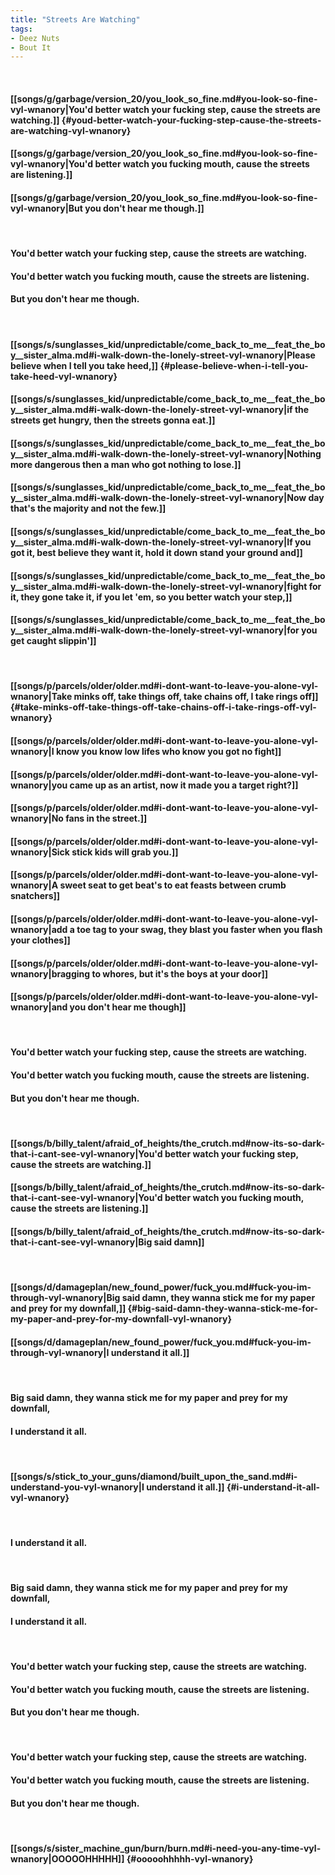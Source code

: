 ```yaml
---
title: "Streets Are Watching"
tags:
- Deez Nuts
- Bout It
---
```

&nbsp;
#### [[songs/g/garbage/version_20/you_look_so_fine.md#you-look-so-fine-vyl-wnanory|You'd better watch your fucking step, cause the streets are watching.]] {#youd-better-watch-your-fucking-step-cause-the-streets-are-watching-vyl-wnanory}
#### [[songs/g/garbage/version_20/you_look_so_fine.md#you-look-so-fine-vyl-wnanory|You'd better watch you fucking mouth, cause the streets are listening.]]
#### [[songs/g/garbage/version_20/you_look_so_fine.md#you-look-so-fine-vyl-wnanory|But you don't hear me though.]]
&nbsp;
#### You'd better watch your fucking step, cause the streets are watching.
#### You'd better watch you fucking mouth, cause the streets are listening.
#### But you don't hear me though.
&nbsp;
#### [[songs/s/sunglasses_kid/unpredictable/come_back_to_me__feat_the_boy__sister_alma.md#i-walk-down-the-lonely-street-vyl-wnanory|Please believe when I tell you take heed,]] {#please-believe-when-i-tell-you-take-heed-vyl-wnanory}
#### [[songs/s/sunglasses_kid/unpredictable/come_back_to_me__feat_the_boy__sister_alma.md#i-walk-down-the-lonely-street-vyl-wnanory|if the streets get hungry, then the streets gonna eat.]]
#### [[songs/s/sunglasses_kid/unpredictable/come_back_to_me__feat_the_boy__sister_alma.md#i-walk-down-the-lonely-street-vyl-wnanory|Nothing more dangerous then a man who got nothing to lose.]]
#### [[songs/s/sunglasses_kid/unpredictable/come_back_to_me__feat_the_boy__sister_alma.md#i-walk-down-the-lonely-street-vyl-wnanory|Now day that's the majority and not the few.]]
#### [[songs/s/sunglasses_kid/unpredictable/come_back_to_me__feat_the_boy__sister_alma.md#i-walk-down-the-lonely-street-vyl-wnanory|If you got it, best believe they want it, hold it down stand your ground and]]
#### [[songs/s/sunglasses_kid/unpredictable/come_back_to_me__feat_the_boy__sister_alma.md#i-walk-down-the-lonely-street-vyl-wnanory|fight for it, they gone take it, if you let 'em, so you better watch your step,]]
#### [[songs/s/sunglasses_kid/unpredictable/come_back_to_me__feat_the_boy__sister_alma.md#i-walk-down-the-lonely-street-vyl-wnanory|for you get caught slippin']]
&nbsp;
#### [[songs/p/parcels/older/older.md#i-dont-want-to-leave-you-alone-vyl-wnanory|Take minks off, take things off, take chains off, I take rings off]] {#take-minks-off-take-things-off-take-chains-off-i-take-rings-off-vyl-wnanory}
#### [[songs/p/parcels/older/older.md#i-dont-want-to-leave-you-alone-vyl-wnanory|I know you know low lifes who know you got no fight]]
#### [[songs/p/parcels/older/older.md#i-dont-want-to-leave-you-alone-vyl-wnanory|you came up as an artist, now it made you a target right?]]
#### [[songs/p/parcels/older/older.md#i-dont-want-to-leave-you-alone-vyl-wnanory|No fans in the street.]]
#### [[songs/p/parcels/older/older.md#i-dont-want-to-leave-you-alone-vyl-wnanory|Sick stick kids will grab you.]]
#### [[songs/p/parcels/older/older.md#i-dont-want-to-leave-you-alone-vyl-wnanory|A sweet seat to get beat's to eat feasts between crumb snatchers]]
#### [[songs/p/parcels/older/older.md#i-dont-want-to-leave-you-alone-vyl-wnanory|add a toe tag to your swag, they blast you faster when you flash your clothes]]
#### [[songs/p/parcels/older/older.md#i-dont-want-to-leave-you-alone-vyl-wnanory|bragging to whores, but it's the boys at your door]]
#### [[songs/p/parcels/older/older.md#i-dont-want-to-leave-you-alone-vyl-wnanory|and you don't hear me though]]
&nbsp;
#### You'd better watch your fucking step, cause the streets are watching.
#### You'd better watch you fucking mouth, cause the streets are listening.
#### But you don't hear me though.
&nbsp;
#### [[songs/b/billy_talent/afraid_of_heights/the_crutch.md#now-its-so-dark-that-i-cant-see-vyl-wnanory|You'd better watch your fucking step, cause the streets are watching.]]
#### [[songs/b/billy_talent/afraid_of_heights/the_crutch.md#now-its-so-dark-that-i-cant-see-vyl-wnanory|You'd better watch you fucking mouth, cause the streets are listening.]]
#### [[songs/b/billy_talent/afraid_of_heights/the_crutch.md#now-its-so-dark-that-i-cant-see-vyl-wnanory|Big said damn]]
&nbsp;
#### [[songs/d/damageplan/new_found_power/fuck_you.md#fuck-you-im-through-vyl-wnanory|Big said damn, they wanna stick me for my paper and prey for my downfall,]] {#big-said-damn-they-wanna-stick-me-for-my-paper-and-prey-for-my-downfall-vyl-wnanory}
#### [[songs/d/damageplan/new_found_power/fuck_you.md#fuck-you-im-through-vyl-wnanory|I understand it all.]]
&nbsp;
#### Big said damn, they wanna stick me for my paper and prey for my downfall,
#### I understand it all.
&nbsp;
#### [[songs/s/stick_to_your_guns/diamond/built_upon_the_sand.md#i-understand-you-vyl-wnanory|I understand it all.]] {#i-understand-it-all-vyl-wnanory}
&nbsp;
#### I understand it all.
&nbsp;
#### Big said damn, they wanna stick me for my paper and prey for my downfall,
#### I understand it all.
&nbsp;
#### You'd better watch your fucking step, cause the streets are watching.
#### You'd better watch you fucking mouth, cause the streets are listening.
#### But you don't hear me though.
&nbsp;
#### You'd better watch your fucking step, cause the streets are watching.
#### You'd better watch you fucking mouth, cause the streets are listening.
#### But you don't hear me though.
&nbsp;
#### [[songs/s/sister_machine_gun/burn/burn.md#i-need-you-any-time-vyl-wnanory|OOOOOHHHHH]] {#ooooohhhhh-vyl-wnanory}
